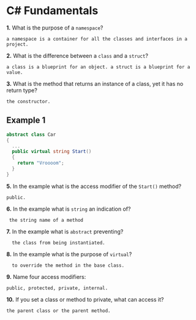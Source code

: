 # C# Fundamentals


**1.** What is the purpose of a `namespace`?
<!-- enter you answer in the space below -->
```
a namespace is a container for all the classes and interfaces in a project.
```
**2.** What is the difference between a `class` and a `struct`?
<!-- enter you answer in the space below -->
```
a class is a blueprint for an object. a struct is a blueprint for a value.
```
**3.** What is the method that returns an instance of a class, yet it has no return type?
<!-- enter you answer in the space below -->
```
the constructor.
```
## Example 1
```c#
abstract class Car
{
  ...
  public virtual string Start()
  {
    return "Vroooom";
  }
}
```
**5.** In the example what is the access modifier of the `Start()` method?
<!-- enter you answer in the space below -->
```
public.
```
**6.** In the example what is `string` an indication of?
<!-- enter you answer in the space below -->
```
 the string name of a method
```
**7.** In the example what is `abstract` preventing?
<!-- enter you answer in the space below -->
```
  the class from being instantiated.
```
**8.** In the example what is the purpose of `virtual`?
<!-- enter you answer in the space below -->
```
  to override the method in the base class.
```
**9.** Name four access modifiers:
<!-- enter you answer in the space below -->
```
public, protected, private, internal.
```
**10.** If you set a class or method to private, what can access it?
<!-- enter you answer in the space below -->
```
the parent class or the parent method.
```